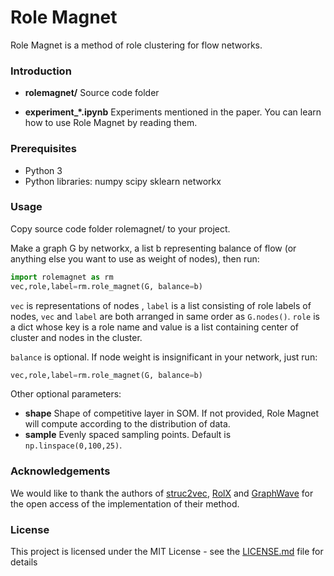 # Role Magnet

Role Magnet is a method of  role clustering for flow networks.

### Introduction

- **rolemagnet/**    Source code folder

- **experiment_*.ipynb**    Experiments mentioned in the paper. You can learn how to use Role Magnet by reading them.

### Prerequisites

- Python 3
- Python libraries: numpy  scipy  sklearn  networkx

### Usage

Copy source code folder rolemagnet/  to your project.

Make a graph G by networkx, a list b representing balance of flow (or anything else you want to use as weight of nodes), then run:

```python
import rolemagnet as rm
vec,role,label=rm.role_magnet(G, balance=b)
```

`vec` is representations of nodes , `label` is a list consisting of role labels of nodes, `vec` and `label` are both arranged in same order as `G.nodes()`. `role` is a dict whose key is a role name and value is a list containing center of cluster and nodes in the cluster. 

`balance` is optional. If node weight is insignificant in your network,  just run:

```python
vec,role,label=rm.role_magnet(G, balance=b)
```

Other optional parameters:

- **shape**	  Shape of competitive layer in SOM. If not provided, Role Magnet will compute according to the 				 distribution of data.
- **sample**    Evenly spaced sampling points. Default is `np.linspace(0,100,25)`.

### Acknowledgements

We would like to thank the authors of [struc2vec](https://github.com/leoribeiro/struc2vec), [RolX](https://github.com/Lab41/Circulo/blob/master/circulo/algorithms/rolx.py) and [GraphWave](https://github.com/snap-stanford/graphwave)  for the open access of the implementation of their method.

### License

This project is licensed under the MIT License - see the [LICENSE.md](https://github.com/Tirami-su/rolemagnet/blob/master/README.md) file for details


